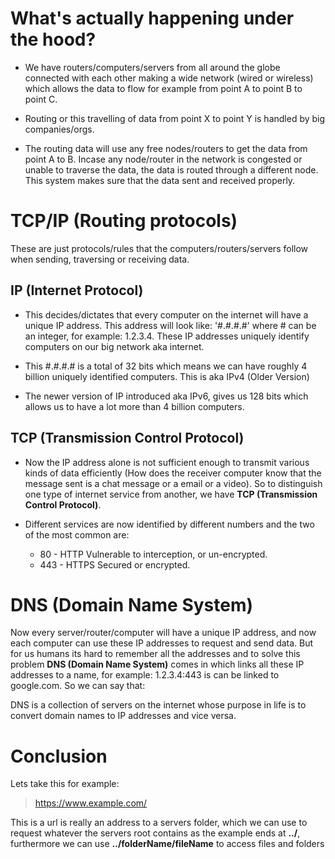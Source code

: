 # What's actually happening under the hood?

- We have routers/computers/servers from all around the globe connected with each other making a wide network (wired or wireless) which allows the data to flow for example from point A to point B to point C.

- Routing or this travelling of data from point X to point Y is handled by big companies/orgs.

- The routing data will use any free nodes/routers to get the data from point A to B. Incase any node/router in the network is congested or unable to traverse the data, the data is routed through a different node. This system makes sure that the data sent and received properly.

# TCP/IP (Routing protocols)

These are just protocols/rules that the computers/routers/servers follow when sending, traversing or receiving data. 

## IP (Internet Protocol)

- This decides/dictates that every computer on the internet will have a unique IP address. This address will look like: '#.#.#.#' where # can be an integer, for example: 1.2.3.4. These IP addresses uniquely identify computers on our big network aka internet.

- This #.#.#.# is a total of 32 bits which means we can have roughly 4 billion uniquely identified computers. This is aka IPv4 (Older Version)

- The newer version of IP introduced aka IPv6, gives us 128 bits which allows us to have a lot more than 4 billion computers.

## TCP (Transmission Control Protocol)

- Now the IP address alone is not sufficient enough to transmit various kinds of data efficiently (How does the receiver computer know that the message sent is a chat message or a email or a video). So to distinguish one type of internet service from another, we have __TCP (Transmission Control Protocol)__. 

- Different services are now identified by different numbers and the two of the most common are:
	- 80 - HTTP
		Vulnerable to interception, or un-encrypted.
	- 443 - HTTPS
		Secured or encrypted.

# DNS (Domain Name System)
Now every server/router/computer will have a unique IP address, and now each computer can use these IP addresses to request and send data. But for us humans its hard to remember all the addresses and to solve this problem **DNS (Domain Name System)** comes in which links all these IP addresses to a name, for example: 1.2.3.4:443 is can be linked to google.com. So we can say that:

DNS is a collection of servers on the internet whose purpose in life is to convert domain names to IP addresses and vice versa.

# Conclusion
Lets take this for example:
>https://www.example.com/

This is a url is really an address to a servers folder, which we can use to request whatever the servers root contains as the example ends at **../**, furthermore we can use **../folderName/fileName** to access files and folders